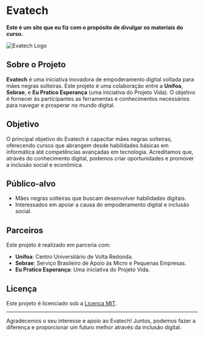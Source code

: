 # Evatech
**Este é um site que eu fiz com o propósito de divulgar os materiais do curso.**

![Evatech Logo](\assets\images\logo.png)

## Sobre o Projeto

**Evatech** é uma iniciativa inovadora de empoderamento digital voltada para mães negras solteiras. Este projeto é uma colaboração entre a **Unifoa**, **Sebrae**, e **Eu Pratico Esperança** (uma iniciativa do Projeto Vida). O objetivo é fornecer às participantes as ferramentas e conhecimentos necessários para navegar e prosperar no mundo digital.

## Objetivo

O principal objetivo do Evatech é capacitar mães negras solteiras, oferecendo cursos que abrangem desde habilidades básicas em informática até competências avançadas em tecnologia. Acreditamos que, através do conhecimento digital, podemos criar oportunidades e promover a inclusão social e econômica.

## Público-alvo

- Mães negras solteiras que buscam desenvolver habilidades digitais.
- Interessados em apoiar a causa do empoderamento digital e inclusão social.

## Parceiros

Este projeto é realizado em parceria com:

- **Unifoa**: Centro Universitário de Volta Redonda.
- **Sebrae**: Serviço Brasileiro de Apoio às Micro e Pequenas Empresas.
- **Eu Pratico Esperança**: Uma iniciativa do Projeto Vida.


## Licença

Este projeto é licenciado sob a [Licença MIT](LICENSE).

---

Agradecemos o seu interesse e apoio ao Evatech! Juntos, podemos fazer a diferença e proporcionar um futuro melhor através da inclusão digital.
